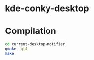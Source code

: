 kde-conky-desktop
=================

Compilation
===========

```bash
cd current-desktop-notifier
qmake -qt4
make
```
